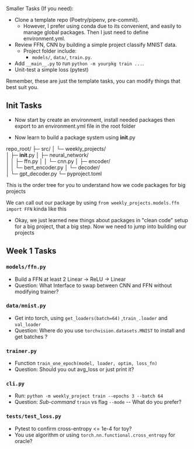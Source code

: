 
Smaller Tasks (If you need):
- Clone a template repo (Poetry/pipenv, pre-commit).
  - However, I prefer using conda due to its convenient, and easily to manage global packages. Then I just need to define environment.yml. 
- Review FFN, CNN by building a simple project classify MNIST data. 
  - Project folder include:
    - `models/`, `data/`, `train.py`.
- Add `__main__.py` to run `python -m yourpkg train ...`.
- Unit-test a simple loss (pytest)
  
Remember, these are just the template tasks, you can modify things that best suit you.

## Init Tasks 
- Now start by create an environment, install needed packages then export to an environment.yml file in the root folder 

- Now learn to build a package system using __init__.py

repo_root/
├─ src/
│   └─ weekly_projects/          
│       ├─ __init__.py
│       ├─ neural_network/       
│       │    ├─ ffn.py
│       │    └─ cnn.py
│       ├─ encoder/              
│       │    └─ bert_encoder.py
│       └─ decoder/              
│            └─ gpt_decoder.py
└─ pyproject.toml

This is the order tree for you to understand how we code packages for big projects

We can call out our package by using `from weekly_projects.models.ffn import FFN` kinda like this

- Okay, we just learned new things about packages in "clean code" setup for a big project, that a big step. Now we need to jump into building our projects 

## Week 1 Tasks
### `models/ffn.py`
- Build a FFN at least 2 Linear -> ReLU -> Linear
- Question: What Interface to swap between CNN and FFN without modifying trainer?

### `data/mnist.py`
- Get into torch, using `get_loaders(batch=64)` ,`train_.loader` and `val_loader`
- Question: Where do you use `torchvision.datasets.MNIST` to install and get batches ?

### `trainer.py` 
- Function `train_one_epoch(model, loader, optim, loss_fn)`
- Question: Should you out avg_loss or just print it?

### `cli.py` 
- Run: `python -m weekly_project train --epochs 3 --batch 64` 
- Question: *Sub-command* `train` vs flag `--mode` -- What do you prefer?

### `tests/test_loss.py`
- Pytest to confirm cross-entropy <= 1e-4 for toy?
- You use algorithm or using `torch.nn.functional.cross_entropy` for oracle?

